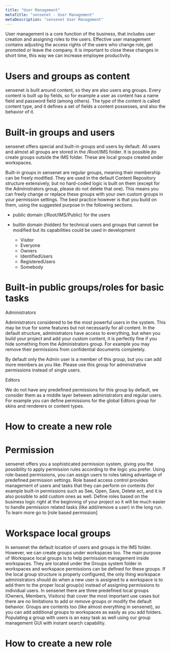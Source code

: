 ```yaml
---
title: "User Management"
metaTitle: "sensenet - User Management"
metaDescription: "sensenet User Management"
---
```


User management is a core function of the business, that includes user creation and assigning roles to the users. Effective user management contains adjusting the access rights of the users who change role, get promoted or leave the company. It is important to close these changes in short time, this way we can increase employee productivity.

# Users and groups as content

sensenet is built around content, so they are also users ang groups. Every content is built up by fields, so for example a user as content has a name field and password field (among others). The type of the content is called content type, and it defines a set of fields a content possesses, and also the behavior of it.

# Built-in groups and users

sensenet offers special and built-in groups and users by default. All users and almost all groups are stored in the /Root/IMS folder. It is possible jto create groups outside the IMS folder. These are local groups created under workspaces.

Built-in groups in sensenet are regular groups, meaning their membership can be freely modified. They are used in the default Content Repository structure extensively, but no hard-coded logic is built on them (except for the Administrators group, please do not delete that one). This means you can freely change or replace these groups with your own custom groups in your permission settings. The best practice however is that you build on them, using the suggested purpose in the following sections.

- public domain (/Root/IMS/Public) for the users

- builtin domain (hidden) for technical users and groups that cannot be modified but its capabilities could be used in development

   - Visitor
   - Everyone
   - Owners
   - IdentifiedUsers
   - RegisteredUsers
   - Somebody

# Built-in public groups/roles for basic tasks

Administrators

Administrators considered to be the most powerful users in the system. This may be true for some features but not necessarily for all content. In the default structure, administrators have access to everything, but when you build your project and add your custom content, it is perfectly fine if you hide something from the Administrators group. For example you may remove their permissions from confidential documents completely.

By default only the Admin user is a member of this group, but you can add more members as you like. Please use this group for administrative permissions instead of single users.

Editors

We do not have any predefined permissions for this group by default, we consider them as a middle layer between administrators and regular users. For example you can define permissions for the global Editors group for skins and renderers or content types.



# How to create a new role

# Permission
sensenet offers you a sophisticated permission system, giving you the possibility to apply permission rules according to the logic you prefer.
Using role-based permissions, you can assign users to roles taking advantage of predefined permission settings. Role based access control provides management of users and tasks that they can perform on contents (for example built-in permissions such as See, Open, Save, Delete ect, and it is also possible to add custom ones as well.
Define roles based on the business logic right at the beginning of your project so it will be much easier to handle permission related tasks (like add/remove a user) in the long run.
To learn more go to [role based permission]

# Workspace local groups
In sensenet the default location of users and groups is the IMS folder. However, we can create groups under workspaces too. The main purpose of Workspace local groups is to help permission management inside workspaces. They are located under the Groups system folder in workspaces and workspace permissions can be defined for these groups. If the local group structure is properly configured, the only thing workspace administrators should do when a new user is assigned to a workspace is to add them to the proper local group(s) instead of assigning permissions to individual users. In sensenet there are three predefined local groups (Owners, Members, Visitors) that cover the most important use cases but there are no limitations to add or remove groups or modify the default behavior. Groups are contents too (like almost everything in sensenet), so you can add additional groups to workspaces as easily as you add folders. Populating a group with users is an easy task as well using our group management GUI with instant search capability.

# How to create a new role
